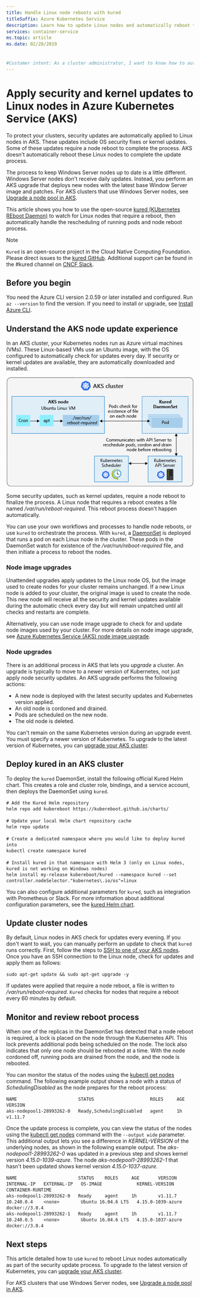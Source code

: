 ```yaml
---
title: Handle Linux node reboots with kured
titleSuffix: Azure Kubernetes Service
description: Learn how to update Linux nodes and automatically reboot them with kured in Azure Kubernetes Service (AKS)
services: container-service
ms.topic: article
ms.date: 02/28/2019


#Customer intent: As a cluster administrator, I want to know how to automatically apply Linux updates and reboot nodes in AKS for security and/or compliance 
---
```


# Apply security and kernel updates to Linux nodes in Azure Kubernetes Service (AKS)

To protect your clusters, security updates are automatically applied to Linux nodes in AKS. These updates include OS security fixes or kernel updates. Some of these updates require a node reboot to complete the process. AKS doesn't automatically reboot these Linux nodes to complete the update process.

The process to keep Windows Server nodes up to date is a little different. Windows Server nodes don't receive daily updates. Instead, you perform an AKS upgrade that deploys new nodes with the latest base Window Server image and patches. For AKS clusters that use Windows Server nodes, see [Upgrade a node pool in AKS][nodepool-upgrade].

This article shows you how to use the open-source [kured (KUbernetes REboot Daemon)][kured] to watch for Linux nodes that require a reboot, then automatically handle the rescheduling of running pods and node reboot process.

> [!NOTE]
> `Kured` is an open-source project in the Cloud Native Computing Foundation. Please direct issues to the [kured GitHub][kured]. Additional support can be found in the #kured channel on [CNCF Slack](https://slack.cncf.io).

## Before you begin

You need the Azure CLI version 2.0.59 or later installed and configured. Run `az --version` to find the version. If you need to install or upgrade, see [Install Azure CLI][install-azure-cli].

## Understand the AKS node update experience

In an AKS cluster, your Kubernetes nodes run as Azure virtual machines (VMs). These Linux-based VMs use an Ubuntu image, with the OS configured to automatically check for updates every day. If security or kernel updates are available, they are automatically downloaded and installed.

![AKS node update and reboot process with kured](media/node-updates-kured/node-reboot-process.png)

Some security updates, such as kernel updates, require a node reboot to finalize the process. A Linux node that requires a reboot creates a file named */var/run/reboot-required*. This reboot process doesn't happen automatically.

You can use your own workflows and processes to handle node reboots, or use `kured` to orchestrate the process. With `kured`, a [DaemonSet][DaemonSet] is deployed that runs a pod on each Linux node in the cluster. These pods in the DaemonSet watch for existence of the */var/run/reboot-required* file, and then initiate a process to reboot the nodes.

### Node image upgrades

Unattended upgrades apply updates to the Linux node OS, but the image used to create nodes for your cluster remains unchanged. If a new Linux node is added to your cluster, the original image is used to create the node. This new node will receive all the security and kernel updates available during the automatic check every day but will remain unpatched until all checks and restarts are complete.

Alternatively, you can use node image upgrade to check for and update node images used by your cluster. For more details on node image upgrade, see [Azure Kubernetes Service (AKS) node image upgrade][node-image-upgrade].

### Node upgrades

There is an additional process in AKS that lets you *upgrade* a cluster. An upgrade is typically to move to a newer version of Kubernetes, not just apply node security updates. An AKS upgrade performs the following actions:

* A new node is deployed with the latest security updates and Kubernetes version applied.
* An old node is cordoned and drained.
* Pods are scheduled on the new node.
* The old node is deleted.

You can't remain on the same Kubernetes version during an upgrade event. You must specify a newer version of Kubernetes. To upgrade to the latest version of Kubernetes, you can [upgrade your AKS cluster][aks-upgrade].

## Deploy kured in an AKS cluster

To deploy the `kured` DaemonSet, install the following official Kured Helm chart. This creates a role and cluster role, bindings, and a service account, then deploys the DaemonSet using `kured`.

```console
# Add the Kured Helm repository
helm repo add kubereboot https://kubereboot.github.io/charts/

# Update your local Helm chart repository cache
helm repo update

# Create a dedicated namespace where you would like to deploy kured into
kubectl create namespace kured

# Install kured in that namespace with Helm 3 (only on Linux nodes, kured is not working on Windows nodes)
helm install my-release kubereboot/kured --namespace kured --set controller.nodeSelector."kubernetes\.io/os"=linux
```

You can also configure additional parameters for `kured`, such as integration with Prometheus or Slack. For more information about additional configuration parameters, see the [kured Helm chart][kured-install].

## Update cluster nodes

By default, Linux nodes in AKS check for updates every evening. If you don't want to wait, you can manually perform an update to check that `kured` runs correctly. First, follow the steps to [SSH to one of your AKS nodes][aks-ssh]. Once you have an SSH connection to the Linux node, check for updates and apply them as follows:

```console
sudo apt-get update && sudo apt-get upgrade -y
```

If updates were applied that require a node reboot, a file is written to */var/run/reboot-required*. `Kured` checks for nodes that require a reboot every 60 minutes by default.

## Monitor and review reboot process

When one of the replicas in the DaemonSet has detected that a node reboot is required, a lock is placed on the node through the Kubernetes API. This lock prevents additional pods being scheduled on the node. The lock also indicates that only one node should be rebooted at a time. With the node cordoned off, running pods are drained from the node, and the node is rebooted.

You can monitor the status of the nodes using the [kubectl get nodes][kubectl-get-nodes] command. The following example output shows a node with a status of *SchedulingDisabled* as the node prepares for the reboot process:

```output
NAME                       STATUS                     ROLES     AGE       VERSION
aks-nodepool1-28993262-0   Ready,SchedulingDisabled   agent     1h        v1.11.7
```

Once the update process is complete, you can view the status of the nodes using the [kubectl get nodes][kubectl-get-nodes] command with the `--output wide` parameter. This additional output lets you see a difference in *KERNEL-VERSION* of the underlying nodes, as shown in the following example output. The *aks-nodepool1-28993262-0* was updated in a previous step and shows kernel version *4.15.0-1039-azure*. The node *aks-nodepool1-28993262-1* that hasn't been updated shows kernel version *4.15.0-1037-azure*.

```output
NAME                       STATUS    ROLES     AGE       VERSION   INTERNAL-IP   EXTERNAL-IP   OS-IMAGE             KERNEL-VERSION      CONTAINER-RUNTIME
aks-nodepool1-28993262-0   Ready     agent     1h        v1.11.7   10.240.0.4    <none>        Ubuntu 16.04.6 LTS   4.15.0-1039-azure   docker://3.0.4
aks-nodepool1-28993262-1   Ready     agent     1h        v1.11.7   10.240.0.5    <none>        Ubuntu 16.04.6 LTS   4.15.0-1037-azure   docker://3.0.4
```

## Next steps

This article detailed how to use `kured` to reboot Linux nodes automatically as part of the security update process. To upgrade to the latest version of Kubernetes, you can [upgrade your AKS cluster][aks-upgrade].

For AKS clusters that use Windows Server nodes, see [Upgrade a node pool in AKS][nodepool-upgrade].

<!-- LINKS - external -->
[kured]: https://github.com/kubereboot/kured
[kured-install]: https://github.com/kubereboot/kured/tree/main/cmd/kured
[kubectl-get-nodes]: https://kubernetes.io/docs/reference/generated/kubectl/kubectl-commands#get

<!-- LINKS - internal -->
[install-azure-cli]: /cli/azure/install-azure-cli
[DaemonSet]: concepts-clusters-workloads.md#statefulsets-and-daemonsets
[aks-ssh]: ssh.md
[aks-upgrade]: upgrade-cluster.md
[nodepool-upgrade]: use-multiple-node-pools.md#upgrade-a-node-pool
[node-image-upgrade]: node-image-upgrade.md
